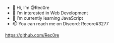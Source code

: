 - 👋 Hi, I’m @Rec0re
- 👀 I’m interested in Web Development
- 🌱 I’m currently learning JavaScript
- 📫 You can reach me on Discord: Recore#3277

<!---
Rec0re/Rec0re is a ✨ special ✨ repository because its `README.md` (this file) appears on your GitHub profile.
You can click the Preview link to take a look at your changes.
--->
https://github.com/Rec0re
